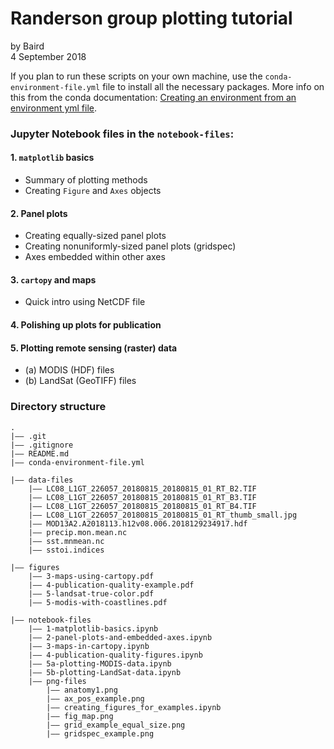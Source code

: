 # Randerson group plotting tutorial

by Baird  
4 September 2018

If you plan to run these scripts on your own machine, use the `conda-environment-file.yml` file to install all the necessary packages.  More info on this from the conda documentation:  [Creating an environment from an environment yml file](https://conda.io/docs/user-guide/tasks/manage-environments.html#creating-an-environment-from-an-environment-yml-file).

### Jupyter Notebook files in the `notebook-files`:

#### 1. ```matplotlib``` basics
  * Summary of plotting methods
  * Creating ```Figure``` and ```Axes``` objects

#### 2. Panel plots
  * Creating equally-sized panel plots
  * Creating nonuniformly-sized panel plots (gridspec)
  * Axes embedded within other axes

#### 3. ```cartopy``` and maps
  * Quick intro using NetCDF file

#### 4. Polishing up plots for publication

#### 5. Plotting remote sensing (raster) data
  * (a) MODIS (HDF) files
  * (b) LandSat (GeoTIFF) files

### Directory structure

```
.
|—— .git
|—— .gitignore
|—— README.md
|—— conda-environment-file.yml

|—— data-files
    |—— LC08_L1GT_226057_20180815_20180815_01_RT_B2.TIF
    |—— LC08_L1GT_226057_20180815_20180815_01_RT_B3.TIF
    |—— LC08_L1GT_226057_20180815_20180815_01_RT_B4.TIF
    |—— LC08_L1GT_226057_20180815_20180815_01_RT_thumb_small.jpg
    |—— MOD13A2.A2018113.h12v08.006.2018129234917.hdf
    |—— precip.mon.mean.nc
    |—— sst.mnmean.nc
    |—— sstoi.indices

|—— figures
    |—— 3-maps-using-cartopy.pdf
    |—— 4-publication-quality-example.pdf
    |—— 5-landsat-true-color.pdf
    |—— 5-modis-with-coastlines.pdf

|—— notebook-files
    |—— 1-matplotlib-basics.ipynb
    |—— 2-panel-plots-and-embedded-axes.ipynb
    |—— 3-maps-in-cartopy.ipynb
    |—— 4-publication-quality-figures.ipynb
    |—— 5a-plotting-MODIS-data.ipynb
    |—— 5b-plotting-LandSat-data.ipynb
    |—— png-files
        |—— anatomy1.png
        |—— ax_pos_example.png
        |—— creating_figures_for_examples.ipynb
        |—— fig_map.png
        |—— grid_example_equal_size.png
        |—— gridspec_example.png
```
